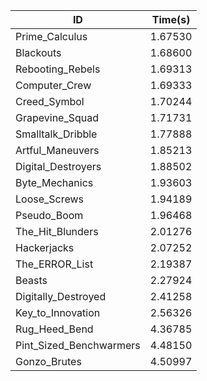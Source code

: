 |ID|Time(s)|
|-|-|
|Prime_Calculus|1.67530|
|Blackouts|1.68600|
|Rebooting_Rebels|1.69313|
|Computer_Crew|1.69333|
|Creed_Symbol|1.70244|
|Grapevine_Squad|1.71731|
|Smalltalk_Dribble|1.77888|
|Artful_Maneuvers|1.85213|
|Digital_Destroyers|1.88502|
|Byte_Mechanics|1.93603|
|Loose_Screws|1.94189|
|Pseudo_Boom|1.96468|
|The_Hit_Blunders|2.01276|
|Hackerjacks|2.07252|
|The_ERROR_List|2.19387|
|Beasts|2.27924|
|Digitally_Destroyed|2.41258|
|Key_to_Innovation|2.56326|
|Rug_Heed_Bend|4.36785|
|Pint_Sized_Benchwarmers|4.48150|
|Gonzo_Brutes|4.50997|

